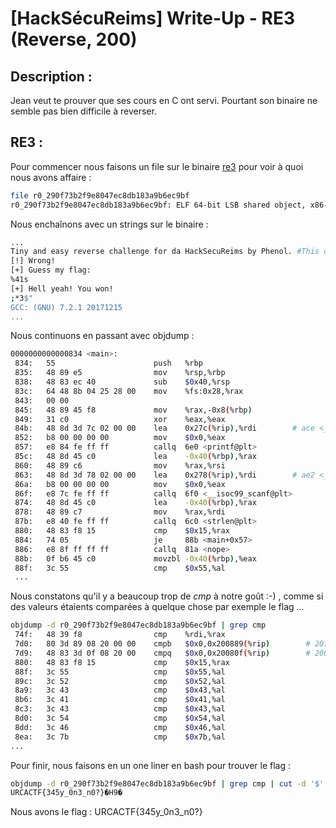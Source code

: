 # [HackSécuReims] Write-Up - RE3 (Reverse, 200)

## Description :
Jean veut te prouver que ses cours en C ont servi. Pourtant son binaire ne semble pas bien difficile à reverser.


## RE3 :

Pour commencer nous faisons un file sur le binaire [re3](files/r0_290f73b2f9e8047ec8db183a9b6ec9bf) pour voir à quoi nous avons affaire :

```BASH
file r0_290f73b2f9e8047ec8db183a9b6ec9bf 
r0_290f73b2f9e8047ec8db183a9b6ec9bf: ELF 64-bit LSB shared object, x86-64, version 1 (SYSV), dynamically linked, interpreter /lib64/ld-linux-x86-64.so.2, for GNU/Linux 3.2.0, BuildID[sha1]=abb72eac9db5565140a600a3f0af621cef9531c5, not stripped
```

Nous enchaînons avec un strings sur le binaire :

```BASH
...
Tiny and easy reverse challenge for da HackSecuReims by Phenol. #This challenge is intended for beginners.
[!] Wrong!
[+] Guess my flag: 
%41s
[+] Hell yeah! You won!
;*3$"
GCC: (GNU) 7.2.1 20171215
...
```

Nous continuons en passant avec objdump :



```BASH
0000000000000834 <main>:
 834:	55                   	push   %rbp
 835:	48 89 e5             	mov    %rsp,%rbp
 838:	48 83 ec 40          	sub    $0x40,%rsp
 83c:	64 48 8b 04 25 28 00 	mov    %fs:0x28,%rax
 843:	00 00 
 845:	48 89 45 f8          	mov    %rax,-0x8(%rbp)
 849:	31 c0                	xor    %eax,%eax
 84b:	48 8d 3d 7c 02 00 00 	lea    0x27c(%rip),%rdi        # ace <_IO_stdin_used+0x7e>
 852:	b8 00 00 00 00       	mov    $0x0,%eax
 857:	e8 84 fe ff ff       	callq  6e0 <printf@plt>
 85c:	48 8d 45 c0          	lea    -0x40(%rbp),%rax
 860:	48 89 c6             	mov    %rax,%rsi
 863:	48 8d 3d 78 02 00 00 	lea    0x278(%rip),%rdi        # ae2 <_IO_stdin_used+0x92>
 86a:	b8 00 00 00 00       	mov    $0x0,%eax
 86f:	e8 7c fe ff ff       	callq  6f0 <__isoc99_scanf@plt>
 874:	48 8d 45 c0          	lea    -0x40(%rbp),%rax
 878:	48 89 c7             	mov    %rax,%rdi
 87b:	e8 40 fe ff ff       	callq  6c0 <strlen@plt>
 880:	48 83 f8 15          	cmp    $0x15,%rax
 884:	74 05                	je     88b <main+0x57>
 886:	e8 8f ff ff ff       	callq  81a <nope>
 88b:	0f b6 45 c0          	movzbl -0x40(%rbp),%eax
 88f:	3c 55                	cmp    $0x55,%al
 ...
```

Nous constatons qu'il y a beaucoup trop de *cmp* à notre goût :-) , comme si des valeurs étaients comparées à quelque chose par exemple le flag ...

```BASH
objdump -d r0_290f73b2f9e8047ec8db183a9b6ec9bf | grep cmp
 74f:	48 39 f8             	cmp    %rdi,%rax
 7d0:	80 3d 89 08 20 00 00 	cmpb   $0x0,0x200889(%rip)        # 201060 <__TMC_END__>
 7d9:	48 83 3d 0f 08 20 00 	cmpq   $0x0,0x20080f(%rip)        # 200ff0 <__cxa_finalize@GLIBC_2.2.5>
 880:	48 83 f8 15          	cmp    $0x15,%rax
 88f:	3c 55                	cmp    $0x55,%al
 89c:	3c 52                	cmp    $0x52,%al
 8a9:	3c 43                	cmp    $0x43,%al
 8b6:	3c 41                	cmp    $0x41,%al
 8c3:	3c 43                	cmp    $0x43,%al
 8d0:	3c 54                	cmp    $0x54,%al
 8dd:	3c 46                	cmp    $0x46,%al
 8ea:	3c 7b                	cmp    $0x7b,%al
...
```

Pour finir, nous faisons en un one liner en bash pour trouver le flag :

```BASH
objdump -d r0_290f73b2f9e8047ec8db183a9b6ec9bf | grep cmp | cut -d '$' -f 2 | sed -e 's/,%al//g' -e 's/0x//g' | tail -n+5 | tr -d '\n' | xxd -p -r
URCACTF{345y_0n3_n0?}�H9�
```

Nous avons le flag : URCACTF{345y_0n3_n0?}
